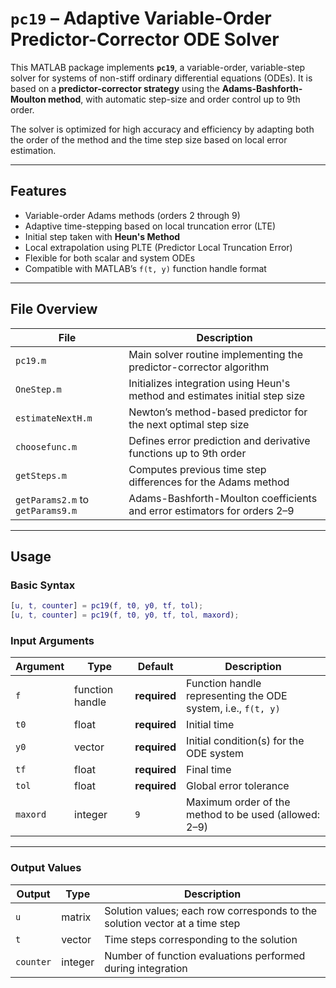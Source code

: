 # `pc19` – Adaptive Variable-Order Predictor-Corrector ODE Solver

This MATLAB package implements **`pc19`**, a variable-order, variable-step solver for systems of non-stiff ordinary differential equations (ODEs). It is based on a **predictor-corrector strategy** using the **Adams-Bashforth-Moulton method**, with automatic step-size and order control up to 9th order.

The solver is optimized for high accuracy and efficiency by adapting both the order of the method and the time step size based on local error estimation.

---

## Features

- Variable-order Adams methods (orders 2 through 9)
- Adaptive time-stepping based on local truncation error (LTE)
- Initial step taken with **Heun's Method**
- Local extrapolation using PLTE (Predictor Local Truncation Error)
- Flexible for both scalar and system ODEs
- Compatible with MATLAB’s `f(t, y)` function handle format

---

## File Overview

| File | Description |
|------|-------------|
| `pc19.m` | Main solver routine implementing the predictor-corrector algorithm |
| `OneStep.m` | Initializes integration using Heun's method and estimates initial step size |
| `estimateNextH.m` | Newton’s method-based predictor for the next optimal step size |
| `choosefunc.m` | Defines error prediction and derivative functions up to 9th order |
| `getSteps.m` | Computes previous time step differences for the Adams method |
| `getParams2.m` to `getParams9.m` | Adams-Bashforth-Moulton coefficients and error estimators for orders 2–9 |

---

## Usage

### Basic Syntax

```matlab
[u, t, counter] = pc19(f, t0, y0, tf, tol);
[u, t, counter] = pc19(f, t0, y0, tf, tol, maxord);
```
### Input Arguments

| Argument | Type     | Default | Description                                                                 |
|----------|----------|---------|-----------------------------------------------------------------------------|
| `f`      | function handle | **required** | Function handle representing the ODE system, i.e., `f(t, y)` |
| `t0`     | float    | **required** | Initial time                                                              |
| `y0`     | vector   | **required** | Initial condition(s) for the ODE system                                   |
| `tf`     | float    | **required** | Final time                                                                |
| `tol`    | float    | **required** | Global error tolerance                                                    |
| `maxord` | integer  | `9`     | Maximum order of the method to be used (allowed: 2–9)                      |

---

### Output Values

| Output     | Type     | Description                                                                 |
|------------|----------|-----------------------------------------------------------------------------|
| `u`        | matrix   | Solution values; each row corresponds to the solution vector at a time step |
| `t`        | vector   | Time steps corresponding to the solution                                    |
| `counter`  | integer  | Number of function evaluations performed during integration                 |


